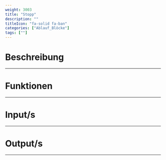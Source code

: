 ```yaml
---
weight: 3003
title: "Stopp"
description: ""
titleIcon: "fa-solid fa-ban"
categories: ["Ablauf_Blöcke"]
tags: [""]
---
```



# Beschreibung
---

# Funktionen
---

# Input/s
---

# Output/s
---
